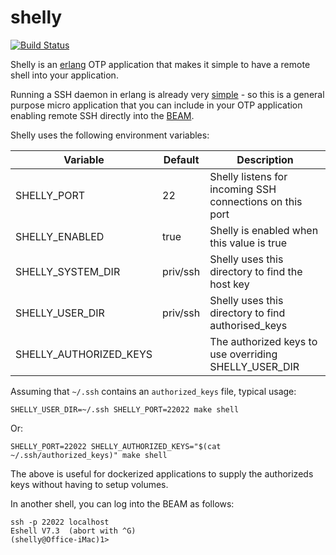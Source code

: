 # shelly

[![Build Status](https://travis-ci.org/shortishly/shelly.svg)](https://travis-ci.org/shortishly/shelly)

Shelly is an [erlang](http://www.erlang.org) OTP application that
makes it simple to have a remote shell into your application.

Running a SSH daemon in erlang is already very
[simple](http://erlang.org/doc/apps/ssh/using_ssh.html#id61601) - so
this is a general purpose micro application that you can include in
your OTP application enabling remote SSH directly into the
[BEAM](https://en.wikipedia.org/wiki/Erlang_(programming_language)).

Shelly uses the following environment variables:

|Variable                |Default |Description                                             |
|------------------------|--------|--------------------------------------------------------|
|SHELLY\_PORT            |22      |Shelly listens for incoming SSH connections on this port|
|SHELLY\_ENABLED         |true    |Shelly is enabled when this value is true               |
|SHELLY\_SYSTEM\_DIR     |priv/ssh|Shelly uses this directory to find the host key         |
|SHELLY\_USER\_DIR       |priv/ssh|Shelly uses this directory to find authorised_keys      |
|SHELLY\_AUTHORIZED\_KEYS|        |The authorized keys to use overriding SHELLY\_USER\_DIR |

Assuming that `~/.ssh` contains an `authorized_keys` file, typical usage:

```shell
SHELLY_USER_DIR=~/.ssh SHELLY_PORT=22022 make shell
```

Or:

```shell
SHELLY_PORT=22022 SHELLY_AUTHORIZED_KEYS="$(cat ~/.ssh/authorized_keys)" make shell
```

The above is useful for dockerized applications to supply the
authorizeds keys without having to setup volumes.

In another shell, you can log into the BEAM as follows:

```shell
ssh -p 22022 localhost
Eshell V7.3  (abort with ^G)
(shelly@Office-iMac)1>
```
